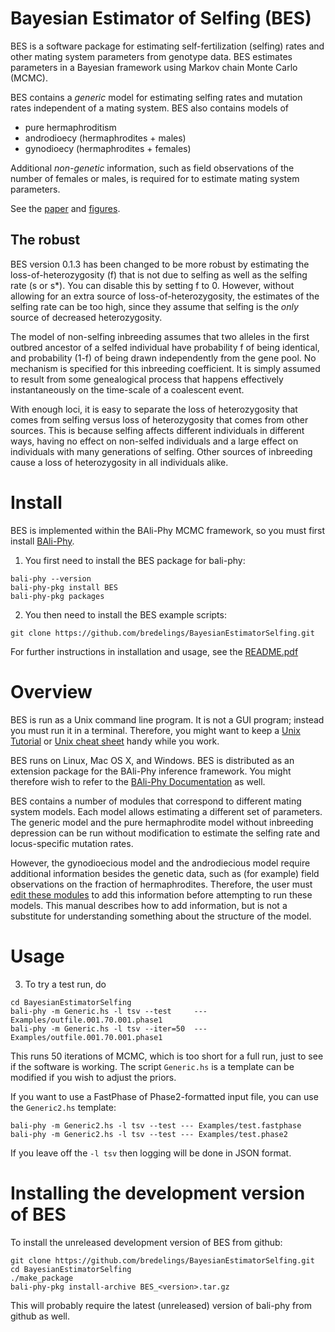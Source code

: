 # Bayesian Estimator of Selfing (BES)
BES is a software package for estimating self-fertilization (selfing)
rates and other mating system parameters from genotype data.  BES
estimates parameters in a Bayesian framework using Markov chain Monte
Carlo (MCMC).

BES contains a _generic_ model for estimating selfing rates and mutation
rates independent of a mating system. BES also contains models of
* pure hermaphroditism
* androdioecy (hermaphrodites + males)
* gynodioecy (hermaphrodites + females)

Additional *non-genetic* information, such as field observations of
the number of females or males, is required for to estimate mating
system parameters.

See the [paper](https://doi.org/10.1534/genetics.115.179093) and [figures](https://www.genetics.org/content/201/3/1171.figures-only).


## The robust

BES version 0.1.3 has been changed to be more robust by estimating the
loss-of-heterozygosity (f) that is not due to selfing as well as the
selfing rate (s or s*).  You can disable this by setting f to 0.
However, without allowing for an extra source of loss-of-heterozygosity,
the estimates of the selfing rate can be too high, since they assume
that selfing is the _only_ source of decreased heterozygosity.

The model of non-selfing inbreeding assumes that two alleles in the
first outbred ancestor of a selfed individual have probability f of
being identical, and probability (1-f) of being drawn independently
from the gene pool.  No mechanism is specified for this inbreeding
coefficient.  It is simply assumed to result from some genealogical
process that happens effectively instantaneously on the time-scale of
a coalescent event.

With enough loci, it is easy to separate the loss of heterozygosity
that comes from selfing versus loss of heterozygosity that comes from
other sources.  This is because selfing affects different individuals
in different ways, having no effect on non-selfed individuals and a
large effect on individuals with many generations of selfing. Other
sources of inbreeding cause a loss of heterozygosity in all
individuals alike.  


# Install

BES is implemented within the BAli-Phy MCMC framework, so you must first install [BAli-Phy](https://github.com/bredelings/BAli-Phy).

1. You first need to install the BES package for bali-phy:
```
bali-phy --version
bali-phy-pkg install BES
bali-phy-pkg packages
```

2. You then need to install the BES example scripts:

```
git clone https://github.com/bredelings/BayesianEstimatorSelfing.git
```

For further instructions in installation and usage, see the [README.pdf](https://raw.githubusercontent.com/bredelings/BayesianEstimatorSelfing/master/doc/README.pdf)

# Overview

BES is run as a Unix command line program.  It is not a GUI program; instead you must run it in a terminal.
Therefore, you might want to keep a [Unix Tutorial](http://www.ee.surrey.ac.uk/Teaching/Unix) or
[Unix cheat sheet](http://www.rain.org/~mkummel/unix.html) handy while you work.

BES runs on Linux, Mac OS X, and Windows.  BES is distributed as an extension package for the BAli-Phy inference framework.
You might therefore wish to refer to the [BAli-Phy Documentation](http://www.bali-phy.org/README.html) as well.

BES contains a number of modules that correspond to different mating system models.  Each model allows
estimating a different set of parameters.  The generic model and the pure hermaphrodite model without
inbreeding depression can be run without modification to estimate the selfing rate and locus-specific mutation rates.

However, the gynodioecious model and the androdiecious model require additional information besides the genetic data,
such as (for example) field observations on the fraction of hermaphrodites.  Therefore,
the user must [edit these modules](#specifying-additional-information) to add this information before attempting to run these models.  This manual
describes how to add information, but is not a substitute for understanding something about the structure of the
model.

# Usage

3. To try a test run, do

```
cd BayesianEstimatorSelfing
bali-phy -m Generic.hs -l tsv --test     --- Examples/outfile.001.70.001.phase1
bali-phy -m Generic.hs -l tsv --iter=50  --- Examples/outfile.001.70.001.phase1
```

This runs 50 iterations of MCMC, which is too short for a full run,
just to see if the software is working.  The script `Generic.hs` is a
template can be modified if you wish to adjust the priors.

If you want to use a FastPhase of Phase2-formatted input file, you can
use the `Generic2.hs` template:

```
bali-phy -m Generic2.hs -l tsv --test --- Examples/test.fastphase
bali-phy -m Generic2.hs -l tsv --test --- Examples/test.phase2
```

If you leave off the `-l tsv` then logging will be done in JSON format.



# Installing the development version of BES

To install the unreleased development version of BES from github:
```
git clone https://github.com/bredelings/BayesianEstimatorSelfing.git
cd BayesianEstimatorSelfing
./make_package
bali-phy-pkg install-archive BES_<version>.tar.gz
```
This will probably require the latest (unreleased) version of bali-phy from github as well.

